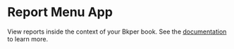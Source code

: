# Report Menu App
View reports inside the context of your Bkper book.
See the [documentation](https://bkper.com/docs/#apps) to learn more.


